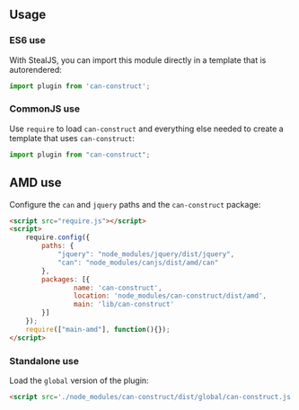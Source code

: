 ## Usage

### ES6 use

With StealJS, you can import this module directly in a template that is autorendered:

```js
import plugin from 'can-construct';
```

### CommonJS use

Use `require` to load `can-construct` and everything else
needed to create a template that uses `can-construct`:

```js
import plugin from "can-construct";
```

## AMD use

Configure the `can` and `jquery` paths and the `can-construct` package:

```html
<script src="require.js"></script>
<script>
	require.config({
	    paths: {
	        "jquery": "node_modules/jquery/dist/jquery",
	        "can": "node_modules/canjs/dist/amd/can"
	    },
	    packages: [{
		    	name: 'can-construct',
		    	location: 'node_modules/can-construct/dist/amd',
		    	main: 'lib/can-construct'
	    }]
	});
	require(["main-amd"], function(){});
</script>
```

### Standalone use

Load the `global` version of the plugin:

```html
<script src='./node_modules/can-construct/dist/global/can-construct.js'></script>
```
